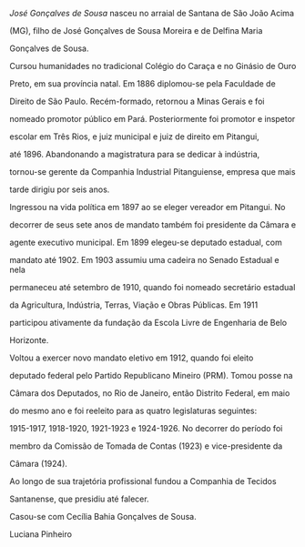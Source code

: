 

*José Gonçalves de Sousa* nasceu no arraial de Santana de São João Acima

(MG), filho de José Gonçalves de Sousa Moreira e de Delfina Maria

Gonçalves de Sousa.



Cursou humanidades no tradicional Colégio do Caraça e no Ginásio de Ouro

Preto, em sua província natal. Em 1886 diplomou-se pela Faculdade de

Direito de São Paulo. Recém-formado, retornou a Minas Gerais e foi

nomeado promotor público em Pará. Posteriormente foi promotor e inspetor

escolar em Três Rios, e juiz municipal e juiz de direito em Pitangui,

até 1896. Abandonando a magistratura para se dedicar à indústria,

tornou-se gerente da Companhia Industrial Pitanguiense, empresa que mais

tarde dirigiu por seis anos.



Ingressou na vida política em 1897 ao se eleger vereador em Pitangui. No

decorrer de seus sete anos de mandato também foi presidente da Câmara e

agente executivo municipal. Em 1899 elegeu-se deputado estadual, com

mandato até 1902. Em 1903 assumiu uma cadeira no Senado Estadual e nela

permaneceu até setembro de 1910, quando foi nomeado secretário estadual

da Agricultura, Indústria, Terras, Viação e Obras Públicas. Em 1911

participou ativamente da fundação da Escola Livre de Engenharia de Belo

Horizonte.



Voltou a exercer novo mandato eletivo em 1912, quando foi eleito

deputado federal pelo Partido Republicano Mineiro (PRM). Tomou posse na

Câmara dos Deputados, no Rio de Janeiro, então Distrito Federal, em maio

do mesmo ano e foi reeleito para as quatro legislaturas seguintes:

1915-1917, 1918-1920, 1921-1923 e 1924-1926. No decorrer do período foi

membro da Comissão de Tomada de Contas (1923) e vice-presidente da

Câmara (1924).



Ao longo de sua trajetória profissional fundou a Companhia de Tecidos

Santanense, que presidiu até falecer.



Casou-se com Cecília Bahia Gonçalves de Sousa.



Luciana Pinheiro



